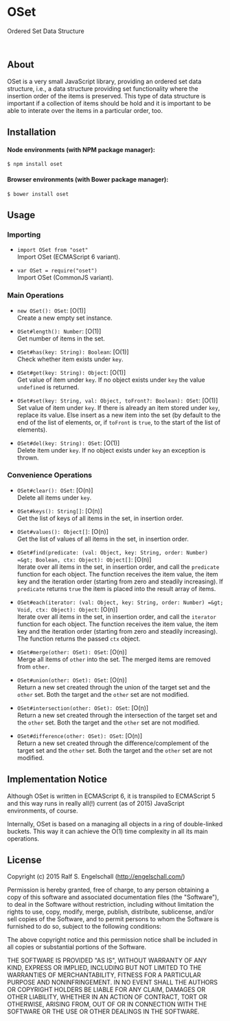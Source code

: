 
OSet
====

Ordered Set Data Structure

<p/>
<img src="https://nodei.co/npm/oset.png?downloads=true&stars=true" alt=""/>

<p/>
<img src="https://david-dm.org/rse/oset.png" alt=""/>

About
-----

OSet is a very small JavaScript library, providing an ordered set data
structure, i.e., a data structure providing set functionality where the
insertion order of the items is preserved. This type of data structure
is important if a collection of items should be hold and it is important
to be able to interate over the items in a particular order, too.

Installation
------------

#### Node environments (with NPM package manager):

```shell
$ npm install oset
```

#### Browser environments (with Bower package manager):

```shell
$ bower install oset
```

Usage
-----

### Importing

- `import OSet from "oset"`<br/>
   Import OSet (ECMAScript 6 variant).

- `var OSet = require("oset")`<br/>
   Import OSet (CommonJS variant).

### Main Operations

- `new OSet(): OSet`: [O(1)]<br/>
  Create a new empty set instance.

- `OSet#length(): Number`: [O(1)]<br/>
  Get number of items in the set.

- `OSet#has(key: String): Boolean`: [O(1)]<br/>
  Check whether item exists under `key`.

- `OSet#get(key: String): Object`: [O(1)]<br/>
  Get value of item under `key`.
  If no object exists under `key` the value `undefined` is returned.

- `OSet#set(key: String, val: Object, toFront?: Boolean): OSet`: [O(1)]<br/>
  Set value of item under `key`. If there is already an item stored
  under `key`, replace its value. Else insert as a new item into the set
  (by default to the end of the list of elements,
   or, if `toFront` is `true`, to the start of the list of elements).

- `OSet#del(key: String): OSet`: [O(1)]<br/>
  Delete item under `key`.
  If no object exists under `key` an exception is thrown.

### Convenience Operations

- `OSet#clear(): OSet`: [O(n)]<br/>
  Delete all items under `key`.

- `OSet#keys(): String[]`: [O(n)]<br/>
  Get the list of keys of all items in the set, in insertion order.

- `OSet#values(): Object[]`: [O(n)]<br/>
  Get the list of values of all items in the set, in insertion order.

- `OSet#find(predicate: (val: Object, key: String, order: Number) =&gt; Boolean, ctx: Object): Object[]`: [O(n)]<br/>
  Iterate over all items in the set, in insertion order, and call
  the `predicate` function for each object. The function receives the
  item value, the item key and the iteration order (starting from
  zero and steadily increasing). If `predicate` returns `true`
  the item is placed into the result array of items.

- `OSet#each(iterator: (val: Object, key: String, order: Number) =&gt; Void, ctx: Object): Object`: [O(n)]<br/>
  Iterate over all items in the set, in insertion order, and call
  the `iterator` function for each object. The function receives the
  item value, the item key and the iteration order (starting from
  zero and steadily increasing). The function returns the passed `ctx` object.

- `OSet#merge(other: OSet): OSet`: [O(n)]<br/>
  Merge all items of `other` into the set.
  The merged items are removed from `other`.

- `OSet#union(other: OSet): OSet`: [O(n)]<br/>
  Return a new set created through the union of the target set and the
  `other` set. Both the target and the `other` set are not modified.

- `OSet#intersection(other: OSet): OSet`: [O(n)]<br/>
  Return a new set created through the intersection of the target set and the
  `other` set. Both the target and the `other` set are not modified.

- `OSet#difference(other: OSet): OSet`: [O(n)]<br/>
  Return a new set created through the difference/complement of the target set and the
  `other` set. Both the target and the `other` set are not modified.

Implementation Notice
---------------------

Although OSet is written in ECMAScript 6, it is transpiled to ECMAScript
5 and this way runs in really all(!) current (as of 2015) JavaScript
environments, of course.

Internally, OSet is based on a managing all objects in a ring of
double-linked buckets. This way it can achieve the O(1) time complexity
in all its main operations.

License
-------

Copyright (c) 2015 Ralf S. Engelschall (http://engelschall.com/)

Permission is hereby granted, free of charge, to any person obtaining
a copy of this software and associated documentation files (the
"Software"), to deal in the Software without restriction, including
without limitation the rights to use, copy, modify, merge, publish,
distribute, sublicense, and/or sell copies of the Software, and to
permit persons to whom the Software is furnished to do so, subject to
the following conditions:

The above copyright notice and this permission notice shall be included
in all copies or substantial portions of the Software.

THE SOFTWARE IS PROVIDED "AS IS", WITHOUT WARRANTY OF ANY KIND,
EXPRESS OR IMPLIED, INCLUDING BUT NOT LIMITED TO THE WARRANTIES OF
MERCHANTABILITY, FITNESS FOR A PARTICULAR PURPOSE AND NONINFRINGEMENT.
IN NO EVENT SHALL THE AUTHORS OR COPYRIGHT HOLDERS BE LIABLE FOR ANY
CLAIM, DAMAGES OR OTHER LIABILITY, WHETHER IN AN ACTION OF CONTRACT,
TORT OR OTHERWISE, ARISING FROM, OUT OF OR IN CONNECTION WITH THE
SOFTWARE OR THE USE OR OTHER DEALINGS IN THE SOFTWARE.

